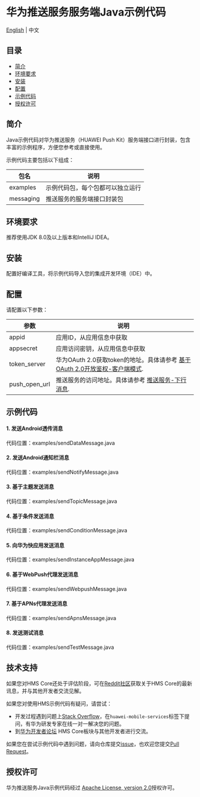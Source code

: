 # 华为推送服务服务端Java示例代码

[English](https://github.com/HMS-Core/hms-push-serverdemo-java) | 中文

## 目录

 * [简介](#简介)
 * [环境要求](#环境要求)
 * [安装](#安装)
 * [配置](#配置)
 * [示例代码](#示例代码)
 * [授权许可](#授权许可)
 
 
## 简介

Java示例代码对华为推送服务（HUAWEI Push Kit）服务端接口进行封装，包含丰富的示例程序，方便您参考或直接使用。

示例代码主要包括以下组成：

| 包名 | 说明 |
| ---- | ---- |
| examples | 示例代码包，每个包都可以独立运行 |
| messaging | 推送服务的服务端接口封装包 |

## 环境要求

推荐使用JDK 8.0及以上版本和IntelliJ IDEA。

## 安装

配置好编译工具，将示例代码导入您的集成开发环境（IDE）中。

## 配置

请配置以下参数：

| 参数 | 说明 |
| ---- | ---- |
| appid | 应用ID，从应用信息中获取 |
| appsecret | 应用访问密钥，从应用信息中获取 |
| token_server | 华为OAuth 2.0获取token的地址。具体请参考 [基于OAuth 2.0开放鉴权-客户端模式](https://developer.huawei.com/consumer/cn/doc/development/parts-Guides/generating_app_level_access_token). |
| push_open_url | 推送服务的访问地址。具体请参考 [推送服务-下行消息](https://developer.huawei.com/consumer/cn/doc/development/HMS-References/push-sendapi). |

## 示例代码

#### 1. 发送Android透传消息

代码位置：examples/sendDataMessage.java

#### 2.	发送Android通知栏消息

代码位置：examples/sendNotifyMessage.java

#### 3.	基于主题发送消息

代码位置：examples/sendTopicMessage.java

#### 4.	基于条件发送消息

代码位置：examples/sendConditionMessage.java

#### 5.	向华为快应用发送消息

代码位置：examples/sendInstanceAppMessage.java

#### 6.	基于WebPush代理发送消息

代码位置：examples/sendWebpushMessage.java

#### 7.	基于APNs代理发送消息

代码位置：examples/sendApnsMessage.java

#### 8.	发送测试消息

代码位置：examples/sendTestMessage.java

## 技术支持

如果您对HMS Core还处于评估阶段，可在[Reddit社区](https://www.reddit.com/r/HuaweiDevelopers/)获取关于HMS Core的最新讯息，并与其他开发者交流见解。

如果您对使用HMS示例代码有疑问，请尝试：
- 开发过程遇到问题上[Stack Overflow](https://stackoverflow.com/questions/tagged/huawei-mobile-services)，在`huawei-mobile-services`标签下提问，有华为研发专家在线一对一解决您的问题。
- 到[华为开发者论坛](https://developer.huawei.com/consumer/cn/forum/blockdisplay?fid=18) HMS Core板块与其他开发者进行交流。

如果您在尝试示例代码中遇到问题，请向仓库提交[issue](https://github.com/HMS-Core/hms-push-serverdemo-java/issues)，也欢迎您提交[Pull Request](https://github.com/HMS-Core/hms-push-serverdemo-java/pulls)。

##  授权许可
华为推送服务Java示例代码经过 [Apache License, version 2.0](http://www.apache.org/licenses/LICENSE-2.0)授权许可。
